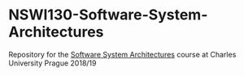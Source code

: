 # NSWI130-Software-System-Architectures
Repository for the [Software System Architectures](https://is.cuni.cz/studium/eng/predmety/index.php?do=predmet&kod=NSWI130) course at Charles University Prague 2018/19

